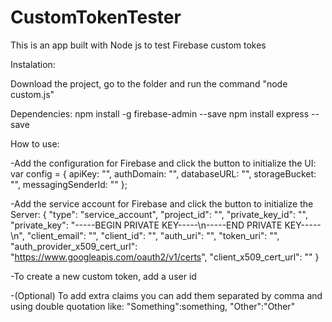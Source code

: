 # CustomTokenTester
This is an app built with Node js to test Firebase custom tokes

Instalation:

Download the project, go to the folder and run the command "node custom.js"

Dependencies:
npm install -g firebase-admin --save
npm install express --save


How to use:

-Add the configuration for Firebase and click the button to initialize the UI: 
var config = {
    apiKey: "",
    authDomain: "",
    databaseURL: "",
    storageBucket: "",
    messagingSenderId: ""
  };

-Add the service account for Firebase and click the button to initialize the Server: 
{
  "type": "service_account",
  "project_id": "",
  "private_key_id": "",
  "private_key": "-----BEGIN PRIVATE KEY-----\n-----END PRIVATE KEY-----\n",
  "client_email": "",
  "client_id": "",
  "auth_uri": "",
  "token_uri": "",
  "auth_provider_x509_cert_url": "https://www.googleapis.com/oauth2/v1/certs",
  "client_x509_cert_url": ""
}

-To create a new custom token, add a user id

-(Optional) To add extra claims you can add them separated by comma and using double quotation like:
 "Something":something,
 "Other":"Other"